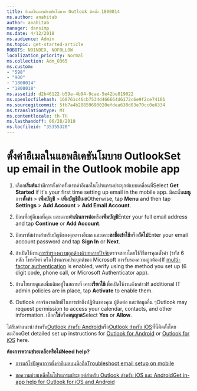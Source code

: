 ```yaml
---
title: อีเมลในแอพลิเคชันโมบาย Outlook ติดตั้ง 1800014
ms.author: anahitab
author: anahitab
manager: dansimp
ms.date: 4/12/2018
ms.audience: Admin
ms.topic: get-started-article
ROBOTS: NOINDEX, NOFOLLOW
localization_priority: Normal
ms.collection: Adm_O365
ms.custom:
- "598"
- "900"
- "1800014"
- "1800018"
ms.assetid: d2b46122-b59a-4b94-9cae-5e42be819022
ms.openlocfilehash: 168761c46cb7534d466664d6172c6e9f2ce74101
ms.sourcegitcommit: 5fb7a4b28859690020efdea630d03e70cc0e6334
ms.translationtype: MT
ms.contentlocale: th-TH
ms.lasthandoff: 06/28/2019
ms.locfileid: "35355320"
---
```

# <a name="set-up-email-in-the-outlook-mobile-app"></a><span data-ttu-id="de868-102">ตั้งค่าอีเมลในแอพลิเคชันโมบาย Outlook</span><span class="sxs-lookup"><span data-stu-id="de868-102">Set up email in the Outlook mobile app</span></span>

1. <span data-ttu-id="de868-103">เลือก**เริ่มต้น**ถ้ามีการตั้งค่าครั้งแรกค่าอีเมลในโปรแกรมประยุกต์แบบเคลื่อนที่</span><span class="sxs-lookup"><span data-stu-id="de868-103">Select **Get Started** if it's your first time setting up email in the mobile app.</span></span> <span data-ttu-id="de868-104">มิฉะนั้น**เมนู**การ**ตั้งค่า** \> **เพิ่มบัญชี** \> **เพิ่มบัญชีอีเมล**</span><span class="sxs-lookup"><span data-stu-id="de868-104">Otherwise, tap **Menu** and then tap **Settings** \> **Add Account** \> **Add Email Account**.</span></span>

2. <span data-ttu-id="de868-105">ป้อนที่อยู่อีเมลที่คุณ และเคาะ**ดำเนินการต่อ**หรือ**เพิ่มบัญชี**</span><span class="sxs-lookup"><span data-stu-id="de868-105">Enter your full email address and tap **Continue** or **Add Account**.</span></span>

3. <span data-ttu-id="de868-106">ป้อนรหัสผ่านสำหรับบัญชีของคุณทางอีเมล และเคาะ**ลงชื่อเข้าใช้**หรือ**ถัดไป**</span><span class="sxs-lookup"><span data-stu-id="de868-106">Enter your email account password and tap **Sign In** or **Next**.</span></span>

4. <span data-ttu-id="de868-107">ถ้าเปิดใช้งาน[การรับรองความถูกต้องด้วยหลายปัจจัย](https://support.office.com/article/8f0454b2-f51a-4d9c-bcde-2c48e41621c6.aspx)ตรวจสอบโดยใช้วิธีการคุณตั้งค่า (รหัส 6 หลัก โทรศัพท์ หรือโปรแกรมประยุกต์ของ Microsoft การรับรองความถูกต้อง)</span><span class="sxs-lookup"><span data-stu-id="de868-107">If [multi-factor authentication](https://support.office.com/article/8f0454b2-f51a-4d9c-bcde-2c48e41621c6.aspx) is enabled, verify using the method you set up (6 digit code, phone call, or Microsoft Authenticator app).</span></span>

5. <span data-ttu-id="de868-108">ถ้านโยบายดูแลเพิ่มเติมอยู่ในสถานที่ เคาะ**เรียกใช้**เพื่อเปิดใช้งานดังกล่าว</span><span class="sxs-lookup"><span data-stu-id="de868-108">If additional IT admin policies are in place, tap **Activate** to enable them.</span></span>

6. <span data-ttu-id="de868-109">Outlook อาจร้องขอสิทธิ์ในการเข้าถึงปฏิทินของคุณ ผู้ติดต่อ และข้อมูลอื่น ๆ</span><span class="sxs-lookup"><span data-stu-id="de868-109">Outlook may request permission to access your calendar, contacts, and other information.</span></span> <span data-ttu-id="de868-110">เลือก**ใช่**หรือ**อนุญาต**</span><span class="sxs-lookup"><span data-stu-id="de868-110">Select **Yes** or **Allow**.</span></span>

<span data-ttu-id="de868-111">ได้รับคำแนะนำสำหรับ[Outlook สำหรับ Android](https://support.office.com/article/886db551-8dfa-4fd5-b835-f8e532091872.aspx)หรือ[Outlook สำหรับ iOS](https://support.office.com/article/b2de2161-cc1d-49ef-9ef9-81acd1c8e234.aspx)ที่นี่ติดตั้งโดยละเอียด</span><span class="sxs-lookup"><span data-stu-id="de868-111">Get detailed set up instructions for [Outlook for Android](https://support.office.com/article/886db551-8dfa-4fd5-b835-f8e532091872.aspx) or [Outlook for iOS](https://support.office.com/article/b2de2161-cc1d-49ef-9ef9-81acd1c8e234.aspx) here.</span></span>
  
 <span data-ttu-id="de868-112">**ต้องการความช่วยเหลือหรือไม่**</span><span class="sxs-lookup"><span data-stu-id="de868-112">**Need help?**</span></span>
  
- [<span data-ttu-id="de868-113">การแก้ไขปัญหาการตั้งค่าอีเมลบนมือถือ</span><span class="sxs-lookup"><span data-stu-id="de868-113">Troubleshoot email setup on mobile</span></span>](https://support.office.com/article/a264ef01-9c88-48fb-9285-7017e4f31f02.aspx)

- [<span data-ttu-id="de868-114">ขอความช่วยเหลือในโปรแกรมประยุกต์สำหรับ Outlook สำหรับ iOS และ Android</span><span class="sxs-lookup"><span data-stu-id="de868-114">Get in-app help for Outlook for iOS and Android</span></span>](https://support.office.com/article/218a22d1-9fa5-4889-b689-de1c63493243.aspx#ID0EAABAAA=Contact_Support)
